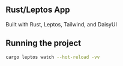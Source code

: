 ## Rust/Leptos App

Built with Rust, Leptos, Tailwind, and DaisyUI

## Running the project

```bash
cargo leptos watch --hot-reload -vv
```
